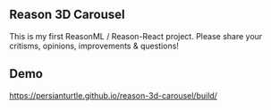 ## Reason 3D Carousel

This is my first ReasonML / Reason-React project. Please share your critisms, opinions, improvements & questions!

## Demo

https://persianturtle.github.io/reason-3d-carousel/build/
